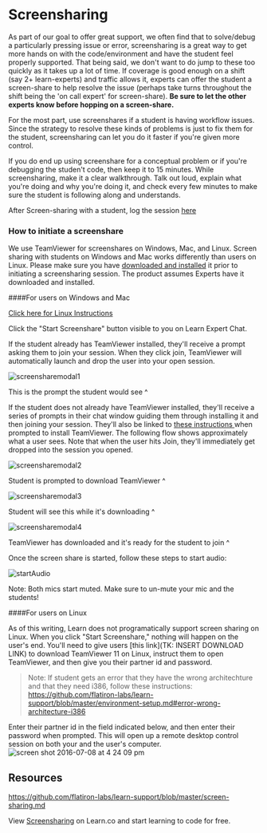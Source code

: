 # Screensharing

As part of our goal to offer great support, we often find that to solve/debug a particularly pressing issue or error, screensharing is a great way to get more hands on with the code/environment and have the student feel properly supported. That being said, we don't want to do jump to these too quickly as it takes up a lot of time. If coverage is good enough on a shift (say 2+ learn-experts) and traffic allows it, experts can offer the student a screen-share to help resolve the issue (perhaps take turns throughout the shift being the 'on call expert' for screen-share). **Be sure to let the other experts know before hopping on a screen-share.**

For the most part, use screenshares if a student is having workflow issues. Since the strategy to resolve these kinds of problems is just to fix them for the student, screensharing can let you do it faster if you're given more control.

If you do end up using screenshare for a conceptual problem or if you're debugging the studen't code, then keep it to 15 minutes. While screensharing, make it a clear walkthrough. Talk out loud, explain what you're doing and why you're doing it, and check every few minutes to make sure the student is following along and understands.

After Screen-sharing with a student, log the session <a href="https://docs.google.com/spreadsheets/d/1Op457HZ20h53xD4LnCPxKuWT1wgQ8hpnb8eoBxBJCEI/edit?ts=56fd5282#gid=0" target="_blank">here</a>

### How to initiate a screenshare

We use TeamViewer for screenshares on Windows, Mac, and Linux. Screen sharing with students on Windows and Mac works differently than users on Linux. Please make sure you have [downloaded and installed](https://www.teamviewer.com/en/download/mac/) it prior to initiating a screensharing session. The product assumes Experts have it downloaded and installed.

####For users on Windows and Mac

[Click here for Linux Instructions](#for-users-on-linux)

Click the "Start Screenshare" button visible to you on Learn Expert Chat.

If the student already has TeamViewer installed, they'll receive a prompt asking them to join your session. When they click join, TeamViewer will automatically launch and drop the user into your open session.

![screensharemodal1](https://cloud.githubusercontent.com/assets/5470676/16700336/7a4c01e8-4527-11e6-8121-fb83fb00ccd5.png)

This is the prompt the student would see ^

If the student does not already have TeamViewer installed, they'll receive a series of prompts in their chat window guiding them through installing it and then joining your session. They'll also be linked to <a href="https://github.com/learn-co/help-center/blob/master/Installing%20Teamviewer.md" target="_blank"> these instructions </a> when prompted to install TeamViewer. The following flow shows approximately what a user sees. Note that when the user hits Join, they'll immediately get dropped into the session you opened.

![screensharemodal2](https://cloud.githubusercontent.com/assets/5470676/16700327/723d3a9e-4527-11e6-8eaa-2908ced3daee.png)

Student is prompted to download TeamViewer ^

![screensharemodal3](https://cloud.githubusercontent.com/assets/5470676/16700328/73d8e696-4527-11e6-9a7c-8f6782e59262.png)

Student will see this while it's downloading ^

![screensharemodal4](https://cloud.githubusercontent.com/assets/5470676/16700333/7586b2ac-4527-11e6-9523-d5dec6002f1a.png)

TeamViewer has downloaded and it's ready for the student to join ^

Once the screen share is started, follow these steps to start audio:

![startAudio](http://i.giphy.com/l0HlTy3DacrbE6vsc.gif)

Note: Both mics start muted. Make sure to un-mute your mic and the students!

####For users on Linux

As of this writing, Learn does not programatically support screen sharing on Linux. When you click "Start Screenshare," nothing will happen on the user's end.  You'll need to give users [this link](TK: INSERT DOWNLOAD LINK) to download TeamViewer 11 on Linux, instruct them to open TeamViewer, and then give you their partner id and password.

>Note: If student gets an error that they have the wrong architechture and that they need i386, follow these instructions: https://github.com/flatiron-labs/learn-support/blob/master/environment-setup.md#error-wrong-architecture-i386

Enter their partner id in the field indicated below, and then enter their password when prompted. This will open up a remote desktop control session on both your and the user's computer.
![screen shot 2016-07-08 at 4 24 09 pm](https://cloud.githubusercontent.com/assets/5470676/16700513/7966e04e-4528-11e6-9521-2b306db0f0f7.png)

## Resources

https://github.com/flatiron-labs/learn-support/blob/master/screen-sharing.md

<p class='util--hide'>View <a href='https://learn.co/lessons/learn-expert-screensharing'>Screensharing</a> on Learn.co and start learning to code for free.</p>

